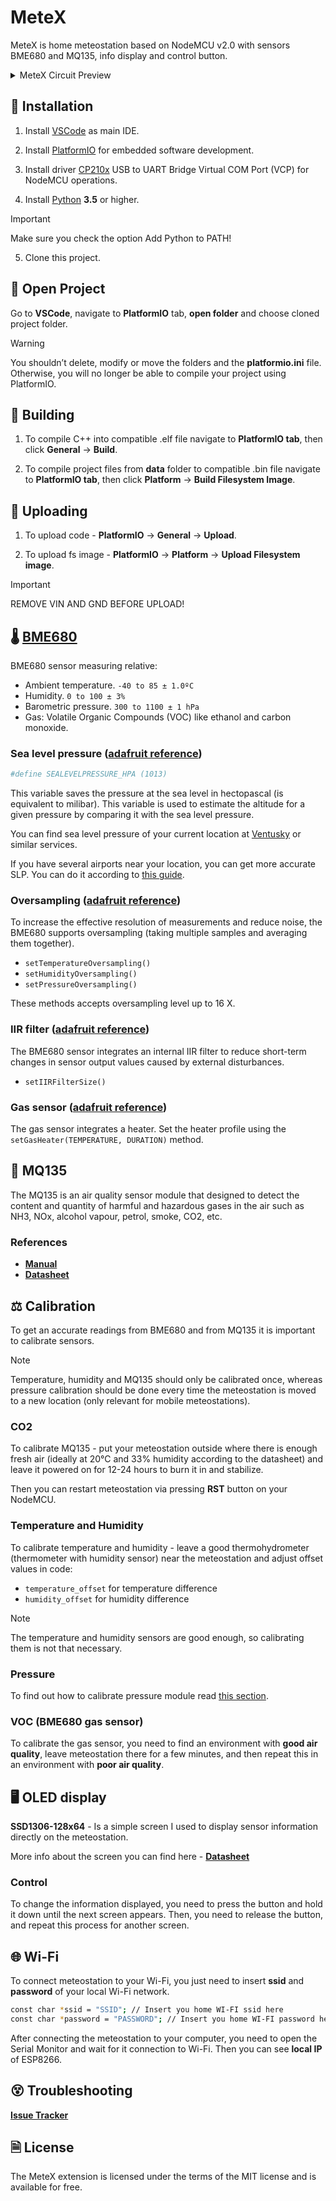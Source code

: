 
# MeteX

MeteX is home meteostation based on NodeMCU v2.0 with sensors BME680 and MQ135, info display and control button.
<details><summary>MeteX Circuit Preview</summary>
<p>

![Metex Preview](https://github.com/falkura/ESP8266-Meteo/assets/52701619/457310f8-2d26-41ab-b816-22f6bd7d36a4)
</p>
</details>


## 🔨 Installation

1. Install [VSCode](https://code.visualstudio.com/) as main IDE.

2. Install [PlatformIO](https://marketplace.visualstudio.com/items?itemName=platformio.platformio-ide/) for embedded software development.

3. Install driver [CP210x](https://www.silabs.com/developers/usb-to-uart-bridge-vcp-drivers?tab=downloads) USB to UART Bridge Virtual COM Port (VCP) for NodeMCU operations.

4. Install [Python](https://www.python.org/) **3.5** or higher.

> [!IMPORTANT]
> Make sure you check the option Add Python to PATH!

5. Clone this project.



## 🚪 Open Project

Go to **VSCode**, navigate to **PlatformIO** tab, **open folder** and choose cloned project folder.

> [!WARNING]
> You shouldn’t delete, modify or move the folders and the **platformio.ini** file. Otherwise, you will no longer be able to compile your project using PlatformIO.



## 🧱 Building

1. To compile C++ into compatible .elf file navigate to **PlatformIO tab**, then click **General** -> **Build**.

2. To compile project files from **data** folder to compatible .bin file navigate to **PlatformIO tab**, then click **Platform** -> **Build Filesystem Image**.



## 🚀 Uploading

1. To upload code - **PlatformIO** -> **General** -> **Upload**.

2. To upload fs image - **PlatformIO** -> **Platform** -> **Upload Filesystem image**.

> [!IMPORTANT]
> REMOVE VIN AND GND BEFORE UPLOAD!



## 🌡️ [BME680](https://www.bosch-sensortec.com/products/environmental-sensors/gas-sensors/bme680/)

BME680 sensor measuring relative:

* Ambient temperature. `-40 to 85 ± 1.0ºC`
* Humidity. `0 to 100 ± 3%`
* Barometric pressure. `300 to 1100 ± 1 hPa`
* Gas: Volatile Organic Compounds (VOC) like ethanol and carbon monoxide.


### Sea level pressure ([adafruit reference](https://adafruit.github.io/Adafruit_BME680/html/class_adafruit___b_m_e680.html#a3caae92aa981508f0084b11b1fed4883))

```bash
#define SEALEVELPRESSURE_HPA (1013)
```

This variable saves the pressure at the sea level in hectopascal (is equivalent to milibar). This variable is used to estimate the altitude for a given pressure by comparing it with the sea level pressure.

You can find sea level pressure of your current location at [Ventusky](https://www.ventusky.com/) or similar services.

If you have several airports near your location, you can get more accurate SLP. You can do it according to [this guide](https://www.youtube.com/watch?v=Wq-Kb7D8eQ4).

### Oversampling ([adafruit reference](https://adafruit.github.io/Adafruit_BME680/html/class_adafruit___b_m_e680.html#a640ee0a0cb7ca57af30e8408260cc6e6))

To increase the effective resolution of measurements and reduce noise, the BME680 supports oversampling (taking multiple samples and averaging them together).

* `setTemperatureOversampling()`
* `setHumidityOversampling()`
* `setPressureOversampling()`

These methods accepts oversampling level up to 16 X.


### IIR filter ([adafruit reference](https://adafruit.github.io/Adafruit_BME680/html/class_adafruit___b_m_e680.html#a42f25a4f258aad9abad4abb6bd95ec77))

The BME680 sensor integrates an internal IIR filter to reduce short-term changes in sensor output values caused by external disturbances.

* `setIIRFilterSize()`


### Gas sensor ([adafruit reference](https://adafruit.github.io/Adafruit_BME680/html/class_adafruit___b_m_e680.html#a2e6a61b5441c51bf5e44c3af3ee3fec8))

The gas sensor integrates a heater. Set the heater profile using the `setGasHeater(TEMPERATURE, DURATION)` method. 



## 💨 MQ135

The MQ135 is an air quality sensor module that designed to detect the content and quantity of harmful and hazardous gases in the air such as NH3, NOx, alcohol vapour, petrol, smoke, CO2, etc.


### References

- [**Manual**](https://www.winsen-sensor.com/d/files/PDF/Semiconductor%20Gas%20Sensor/MQ135%20(Ver1.4)%20-%20Manual.pdf)
- [**Datasheet**](https://www.olimex.com/Products/Components/Sensors/Gas/SNS-MQ135/resources/SNS-MQ135.pdf)



## ⚖️ Calibration

To get an accurate readings from BME680 and from MQ135 it is important to calibrate sensors. 

> [!NOTE]
> Temperature, humidity and MQ135 should only be calibrated once, whereas pressure calibration should be done every time the meteostation is moved to a new location (only relevant for mobile meteostations).


### CO2

To calibrate MQ135 - put your meteostation outside where there is enough fresh air (ideally at 20°C and 33% humidity according to the datasheet) and leave it powered on for 12-24 hours to burn it in and stabilize.

Then you can restart meteostation via pressing **RST** button on your NodeMCU.


### Temperature and Humidity

To calibrate temperature and humidity - leave a good thermohydrometer (thermometer with humidity sensor) near the meteostation and adjust offset values in code:

- `temperature_offset` for temperature difference
- `humidity_offset` for humidity difference

> [!NOTE]
> The temperature and humidity sensors are good enough, so calibrating them is not that necessary.

### Pressure

To find out how to calibrate pressure module read [this section](https://github.com/falkura/ESP8266-Meteo/tree/master?tab=readme-ov-file#sea-level-pressure-adafruit-reference).


### VOC (BME680 gas sensor)

To calibrate the gas sensor, you need to find an environment with **good air quality**, leave meteostation there for a few minutes, and then repeat this in an environment with **poor air quality**.



## 🖥️ OLED display

**SSD1306-128x64** - Is a simple screen I used to display sensor information directly on the meteostation.

More info about the screen you can find here - [**Datasheet**](https://cdn-shop.adafruit.com/datasheets/SSD1306.pdf)


### Control 
To change the information displayed, you need to press the button and hold it down until the next screen appears. Then, you need to release the button, and repeat this process for another screen.


## 🌐 Wi-Fi

To connect meteostation to your Wi-Fi, you just need to insert **ssid** and **password** of your local Wi-Fi network.

```bash
const char *ssid = "SSID"; // Insert you home WI-FI ssid here
const char *password = "PASSWORD"; // Insert you home WI-FI password here
```

After connecting the meteostation to your computer, you need to open the Serial Monitor and wait for it connection to Wi-Fi. Then you can see **local IP** of ESP8266.

## 😵 Troubleshooting

[**Issue Tracker**](https://github.com/falkura/ESP8266-Meteostation/issues)


## 🗎 License

The MeteX extension is licensed under the terms of the MIT license and is available for free.
